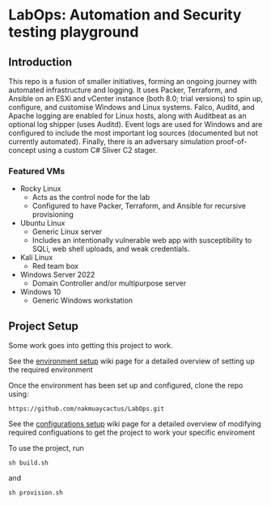 # LabOps: Automation and Security testing playground

## Introduction

This repo is a fusion of smaller initiatives, forming an ongoing journey with automated infrastructure and logging. It uses Packer, Terraform, and Ansible on an ESXi and vCenter instance (both 8.0; trial versions) to spin up, configure, and customise Windows and Linux systems. Falco, Auditd, and Apache logging are enabled for Linux hosts, along with Auditbeat as an optional log shipper (uses Auditd). Event logs are used for Windows and are configured to include the most important log sources (documented but not currently automated). Finally, there is an adversary simulation proof-of-concept using a custom C# Sliver C2 stager.

### Featured VMs

* Rocky Linux
  * Acts as the control node for the lab
  * Configured to have Packer, Terraform, and Ansible for recursive provisioning
* Ubuntu Linux
  * Generic Linux server
  * Includes an intentionally vulnerable web app with susceptibility to SQLi, web shell uploads, and weak credentials.
* Kali Linux
  * Red team box
* Windows Server 2022
  * Domain Controller and/or multipurpose server
* Windows 10
  * Generic Windows workstation

## Project Setup

Some work goes into getting this project to work.

See the [environment setup](https://github.com/nakmuaycactus/LabOps/wiki/Environment-Setup) wiki page for a detailed overview of setting up the required environment

Once the environment has been set up and configured, clone the repo using:
    
    https://github.com/nakmuaycactus/LabOps.git

See the [configurations setup](https://github.com/nakmuaycactus/LabOps/wiki/Configuration-Setup) wiki page for a detailed overview of modifying required configuations to get the project to work your specific enviroment

To use the project, run 

    sh build.sh
    
and 

    sh provision.sh
